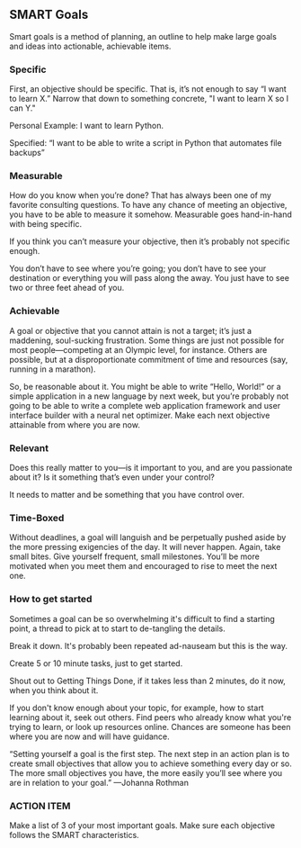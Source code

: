 ## **SMART Goals**
Smart goals is a method of planning, an outline to help make large goals and ideas into actionable, achievable items.


### **Specific** 

First, an objective should be specific. That is, it’s not enough to say “I want to learn X.” Narrow that down to something concrete, "I want to learn X so I can Y." 

Personal Example: I want to learn Python. 

Specified: 
“I want to be able to write a script in Python that automates file backups”

### **Measurable** 

How do you know when you’re done? That has always been one of my favorite consulting questions. To have any chance of meeting an objective, you have to be able to measure it somehow. Measurable goes hand-in-hand with being specific.

If you think you can’t measure your objective, then it’s probably not specific enough.

You don’t have to see where you’re going; you don’t have to see your destination or everything you will pass along the away. You just have to see two or three feet ahead of you.

### **Achievable** 

A goal or objective that you cannot attain is not a target; it’s just a maddening, soul-sucking frustration. Some things are just not possible for most people—competing at an Olympic level, for instance. Others are possible, but at a disproportionate commitment of time and resources (say, running in a marathon).

So, be reasonable about it. You might be able to write “Hello, World!” or a simple application in a new language by next week, but you’re probably not going to be able to write a complete web application framework and user interface builder with a neural net optimizer. Make each next objective attainable from where you are now.

### **Relevant** 

Does this really matter to you—is it important to you, and are you passionate about it? Is it something that’s even under your control?

It needs to matter and be something that you have control over.


### **Time-Boxed**

Without deadlines, a goal will languish and be perpetually pushed aside by the more pressing exigencies of the day. It will never happen. Again, take small bites. Give yourself frequent, small milestones. You’ll be more motivated when you meet them and encouraged to rise to meet the next one.


### How to get started 

Sometimes a goal can be so overwhelming it's difficult to find a starting point, a thread to pick at to start to de-tangling the details. 

Break it down. It's probably been repeated ad-nauseam but this is the way. 

Create 5 or 10 minute tasks, just to get started. 

Shout out to Getting Things Done, if it takes less than 2 minutes, do it now, when you think about it.

If you don't know enough about your topic, for example, how to start learning about it, seek out others. Find peers who already know what you're trying to learn, or look up resources online. Chances are someone has been where you are now and will have guidance.

“Setting yourself a goal is the first step. The next step in an action plan is to create small objectives that allow you to achieve something every day or so. The more small objectives you have, the more easily you’ll see where you are in relation to your goal.”
—Johanna Rothman

### ACTION ITEM

Make a list of 3 of your most important goals. Make sure each objective follows the SMART characteristics.